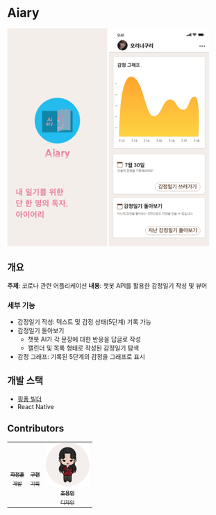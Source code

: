 # Aiary

<img src="https://github.com/maemenaver/Aiary/blob/main/src/assets/images/splash.png?raw=true" height=500 />
<img src="https://github.com/maemenaver/Aiary/blob/main/resources/imageMain.png?raw=true" height=500 />



## 개요

**주제**: 코로나 관련 어플리케이션
**내용**: 챗봇 API를 활용한 감정일기 작성 및 뷰어

### 세부 기능

- 감정일기 작성: 텍스트 및 감정 상태(5단계) 기록 가능
- 감정일기 돌아보기
  - 챗봇 AI가 각 문장에 대한 반응을 답글로 작성
  - 캘린더 및 목록 형태로 작성된 감정일기 탐색
- 감정 그래프: 기록된 5단계의 감정을 그래프로 표시

## 개발 스택

- [핑퐁 빌더](https://pingpong.us/)
- React Native



## Contributors

<table>
  <tr>
    <td align="center"><a href="https://github.com/maemenaver"><img src="https://avatars.githubusercontent.com/u/4525704?v=4?s=100" width="100px;" alt=""/><br /><sub><b>하정훈</b><br />개발</sub></a></td>
    <td align="center"><a href="https://github.com/QyuriLa"><img src="https://avatars.githubusercontent.com/u/68494132?v=4?s=100" width="100px;" alt=""/><br /><sub><b>구현</b><br />기획</sub></a></td>
    <td align="center"><a href="https://github.com/maemenaver/Aiary"><img src="https://github.com/maemenaver/Aiary/blob/main/resources/designerProfile.png?raw=true" width="100px;" alt=""/><br /><sub><b>조용민</b><br />디자인</sub></a></td>
  </tr>
</table>
